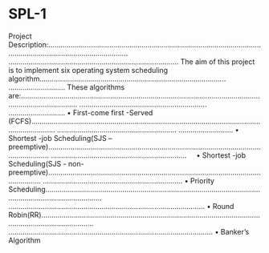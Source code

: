 # SPL-1

Project Description:....................................................................................................................................................................
....................................................................................
The aim of this project is to implement six operating system scheduling algorithm............................................................................................
............................
These algorithms are:........................................................................................................................................................
............................................................... ............................
    • First-come first -Served (FCFS)........................................................................................................................................
    ........................................................... ...........................
    • Shortest -job Scheduling(SJS – preemptive).............................................................................................................................
    ................................................................... 
    • Shortest -job Scheduling(SJS - non-preemptive).........................................................................................................................
.....................................................................
    • Priority Scheduling........................................................................................................................................................
.................................................................................................
    • Round Robin(RR)......................................................................................................................................................
.....................................................................................................
    • Banker’s Algorithm
